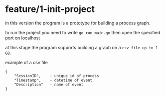 # feature/1-init-project

in this version the program is a prototype for building a process graph.

to run the project you need to write `go run main.go`
then open the specified port on localhost

at this stage the program supports building a graph on a `csv file up to 1 GB`.

example of a csv file

```csv
{
    "SessionID",    - unique id of process
    "Timestamp",    - datetime of event
    "Description"   - name of event
}
```